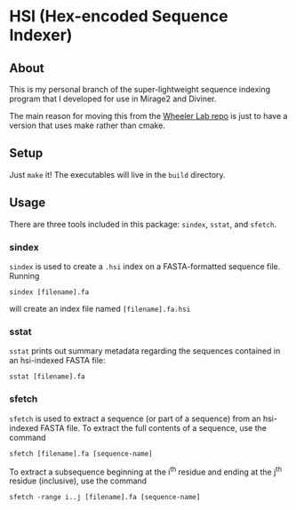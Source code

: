 # HSI (Hex-encoded Sequence Indexer)



## About

This is my personal branch of the super-lightweight sequence indexing program
that I developed for use in Mirage2 and Diviner.

The main reason for moving this from the [Wheeler Lab repo](https://github.com/traviswheelerlab/hsi)
is just to have a version that uses make rather than cmake.



## Setup

Just `make` it!  The executables will live in the `build` directory.



## Usage

There are three tools included in this package: `sindex`, `sstat`, and `sfetch`.


### sindex

`sindex` is used to create a `.hsi` index on a FASTA-formatted sequence file.
Running

```
sindex [filename].fa
```

will create an index file named `[filename].fa.hsi`


### sstat

`sstat` prints out summary metadata regarding the sequences contained in
an hsi-indexed FASTA file:

```
sstat [filename].fa
```


### sfetch

`sfetch` is used to extract a sequence (or part of a sequence) from
an hsi-indexed FASTA file.  To extract the full contents of a sequence,
use the command

```
sfetch [filename].fa [sequence-name]
```

To extract a subsequence beginning at the i<sup>th</sup> residue and ending
at the j<sup>th</sup> residue (inclusive), use the command

```
sfetch -range i..j [filename].fa [sequence-name]
```


